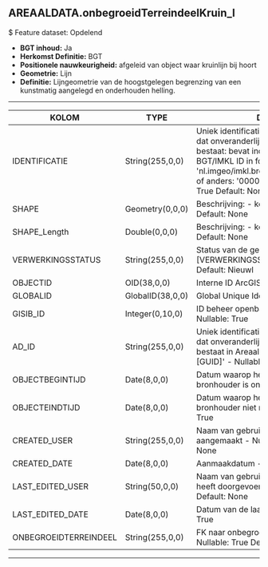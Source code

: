 ## AREAALDATA.onbegroeidTerreindeelKruin_l

$ Feature dataset: Opdelend

* __BGT inhoud:__ Ja
* __Herkomst Definitie:__ BGT
* __Positionele nauwkeurigheid:__ afgeleid van object waar kruinlijn bij hoort
* __Geometrie:__ Lijn
* __Definitie:__  Lijngeometrie van de hoogstgelegen begrenzing van een kunstmatig aangelegd en onderhouden helling. 

***

|KOLOM                              |TYPE          	                |DEFINITIE|
|------                             |----          	                |-----    |
|IDENTIFICATIE                      |String(255,0,0)                |Uniek identificatienummer voor het object dat onveranderlijk is zolang het object bestaat: bevat indien van toepassing BGT/IMKL ID in format 'nl.imgeo/imkl.bronhouderscode.LokaalID' of anders: '00000'.LokaalID - Nullable: True Default: None|
|SHAPE                              |Geometry(0,0,0)                |Beschrijving: - keuzelijst [] Nullable: True Default: None|
|SHAPE_Length                       |Double(0,0,0)                  |Beschrijving: - keuzelijst [] Nullable: True Default: None|
|VERWERKINGSSTATUS                   |String(255,0,0)    |Status van de gegevens, keuzelijst [VERWERKINGSSTATUS] - Nullable: False Default: Nieuwl|
|OBJECTID                            |OID(38,0,0)        |Interne ID ArcGIS - Nullable: False|
|GLOBALID                            |GlobalID(38,0,0)   |Global Unique Identifier - Nullable: False|
|GISIB_ID                            |Integer(0,10,0)    |ID beheer openbare ruimte (GISIB) - Nullable: True|
|AD_ID                               |String(255,0,0)    |Uniek identificatienummer voor het object dat onveranderlijk is zolang het object bestaat in Areaaldata: in format 'AD.[GUID]' - Nullable: False Default: None|
|OBJECTBEGINTIJD                     |Date(8,0,0)        |Datum waarop het object bij de bronhouder is ontstaan - Nullable: True|
|OBJECTEINDTIJD                      |Date(8,0,0)        |Datum waarop het object bij de bronhouder niet meer geldig is - Nullable: True|
|CREATED_USER                        |String(255,0,0)    |Naam van gebruiker die de rij heeft aangemaakt - Nullable: True Default: None|
|CREATED_DATE                        |Date(8,0,0)        |Aanmaakdatum - Nullable: True|
|LAST_EDITED_USER                    |String(50,0,0)     |Naam van gebruiker die de laatste mutatie heeft doorgevoerd - Nullable: True Default: None|
|LAST_EDITED_DATE                    |Date(8,0,0)        |Datum van de laatste mutatie - Nullable: True|
|ONBEGROEIDTERREINDEEL               |String(255,0,0)    |FK naar onbegroeidterreindeel_v - Nullable: True Default: None|

***
